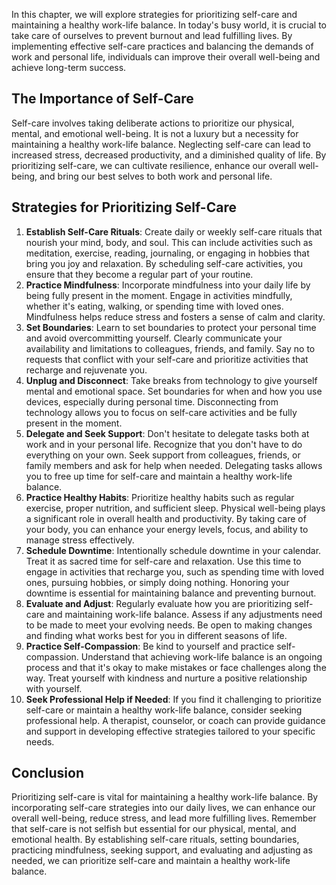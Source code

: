 
In this chapter, we will explore strategies for prioritizing self-care and maintaining a healthy work-life balance. In today's busy world, it is crucial to take care of ourselves to prevent burnout and lead fulfilling lives. By implementing effective self-care practices and balancing the demands of work and personal life, individuals can improve their overall well-being and achieve long-term success.

## The Importance of Self-Care

Self-care involves taking deliberate actions to prioritize our physical, mental, and emotional well-being. It is not a luxury but a necessity for maintaining a healthy work-life balance. Neglecting self-care can lead to increased stress, decreased productivity, and a diminished quality of life. By prioritizing self-care, we can cultivate resilience, enhance our overall well-being, and bring our best selves to both work and personal life.

## Strategies for Prioritizing Self-Care

1. **Establish Self-Care Rituals**: Create daily or weekly self-care rituals that nourish your mind, body, and soul. This can include activities such as meditation, exercise, reading, journaling, or engaging in hobbies that bring you joy and relaxation. By scheduling self-care activities, you ensure that they become a regular part of your routine.
2. **Practice Mindfulness**: Incorporate mindfulness into your daily life by being fully present in the moment. Engage in activities mindfully, whether it's eating, walking, or spending time with loved ones. Mindfulness helps reduce stress and fosters a sense of calm and clarity.
3. **Set Boundaries**: Learn to set boundaries to protect your personal time and avoid overcommitting yourself. Clearly communicate your availability and limitations to colleagues, friends, and family. Say no to requests that conflict with your self-care and prioritize activities that recharge and rejuvenate you.
4. **Unplug and Disconnect**: Take breaks from technology to give yourself mental and emotional space. Set boundaries for when and how you use devices, especially during personal time. Disconnecting from technology allows you to focus on self-care activities and be fully present in the moment.
5. **Delegate and Seek Support**: Don't hesitate to delegate tasks both at work and in your personal life. Recognize that you don't have to do everything on your own. Seek support from colleagues, friends, or family members and ask for help when needed. Delegating tasks allows you to free up time for self-care and maintain a healthy work-life balance.
6. **Practice Healthy Habits**: Prioritize healthy habits such as regular exercise, proper nutrition, and sufficient sleep. Physical well-being plays a significant role in overall health and productivity. By taking care of your body, you can enhance your energy levels, focus, and ability to manage stress effectively.
7. **Schedule Downtime**: Intentionally schedule downtime in your calendar. Treat it as sacred time for self-care and relaxation. Use this time to engage in activities that recharge you, such as spending time with loved ones, pursuing hobbies, or simply doing nothing. Honoring your downtime is essential for maintaining balance and preventing burnout.
8. **Evaluate and Adjust**: Regularly evaluate how you are prioritizing self-care and maintaining work-life balance. Assess if any adjustments need to be made to meet your evolving needs. Be open to making changes and finding what works best for you in different seasons of life.
9. **Practice Self-Compassion**: Be kind to yourself and practice self-compassion. Understand that achieving work-life balance is an ongoing process and that it's okay to make mistakes or face challenges along the way. Treat yourself with kindness and nurture a positive relationship with yourself.
10. **Seek Professional Help if Needed**: If you find it challenging to prioritize self-care or maintain a healthy work-life balance, consider seeking professional help. A therapist, counselor, or coach can provide guidance and support in developing effective strategies tailored to your specific needs.

## Conclusion

Prioritizing self-care is vital for maintaining a healthy work-life balance. By incorporating self-care strategies into our daily lives, we can enhance our overall well-being, reduce stress, and lead more fulfilling lives. Remember that self-care is not selfish but essential for our physical, mental, and emotional health. By establishing self-care rituals, setting boundaries, practicing mindfulness, seeking support, and evaluating and adjusting as needed, we can prioritize self-care and maintain a healthy work-life balance.

